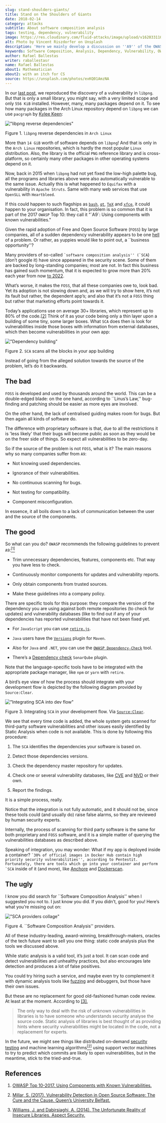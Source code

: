 ```yaml
---
slug: stand-shoulders-giants/
title: Stand on the Shoulders of Giants
date: 2018-02-14
category: attacks
subtitle: About software composition analysis
tags: testing, dependency, vulnerability
image: https://res.cloudinary.com/fluid-attacks/image/upload/v1620331101/blog/stand-shoulders-giants/cover_iiuzyx.webp
alt: Photo by Vincent Riszdorfer on Unsplash
description: 'Here we mainly develop a discussion on ''A9'' of the OWASP Top 10: Using components with known vulnerabilities, in particular free and open software libraries.'
keywords: Software Composition, Analysis, Dependency, Vulnerability, OWASP, Linux, Foss, Ethical Hacking, Pentesting
author: Rafael Ballestas
writer: raballestasr
name: Rafael Ballestas
about1: Mathematician
about2: with an itch for CS
source: https://unsplash.com/photos/exKQ01AmzNA
---
```


In our [last post](../infinite-monkey-fuzzer/), we reproduced the
discovery of a vulnerability in `libpng`. But that is only a small
library, you might say, with a very limited scope and only `556 KiB`
installed. However, many, many packages depend on it. To see how many
packages in the Arch Linux repository depend on `libpng` we can use
`pacgraph` by [Kylee Keen](http://kmkeen.com/pacgraph/):

<div class="imgblock">

!["libpng reverse dependencies"](https://res.cloudinary.com/fluid-attacks/image/upload/c_scale,w_800/v1620331100/blog/stand-shoulders-giants/libpng-pacgraph_edml6c.webp)

<div class="title">

Figure 1. `libpng` reverse dependencies in `Arch Linux`

</div>

</div>

More than `14 GiB` worth of software depends on `libpng`\! And that is
only in the `Arch Linux` repositories, which is hardly the most popular
`Linux` distribution. Also, the library is the official `PNG` reference
library and is cross-platform, so certainly many other packages in other
operating systems depend on it.

Now, back in 2015 when `libpng` had not yet fixed the low-high palette
bug, all the programs and libraries above were also automatically
vulnerable to the same issue. Actually this is what happened to
`Equifax` with a vulnerability in `Apache Struts`. Same with many web
services that use `OpenSLL` with `Heartbleed`.

If this could happen to such flagships as
[`bash`](https://www.gnu.org/software/bash/),
[`qt`](https://www.qt.io/),
[`TeX`](https://services.math.duke.edu/computing/tex/latex.html) and
[`xfce`](https://xfce.org/), it could happen to your organisation. In
fact, this problem is so common that it is part of the 2017 `OWASP` Top
10: they call it "\`A9\`: Using components with known vulnerabilities."

Given the rapid adoption of Free and Open Source Software (`FOSS`) by
large companies, all of a sudden dependency vulnerability appears to be
one [hell](https://en.wikipedia.org/wiki/Dependency_hell) of a problem.
Or rather, as yuppies would like to point out, a \`\`business
opportunity''?

Many providers of so-called `` `software composition analysis''
(`SCA ``) (don’t google it) have since appeared in the security scene.
Some of them are backed by long-standing companies; most are not. In
fact this business has gained such momentum, that it is expected to grow
more than 20% each year from now
[to 2022](https://www.prnewswire.com/news-releases/the-software-composition-analysis-market-is-expected-to-grow-from-usd-1540-million-in-2017-to-usd-3984-million-by-2022-at-a-compound-annual-growth-rate-cagr-of-209-300595028.html).

What’s worse, it makes the `FOSS`, that all these companies owe to, look
bad. Yet its adoption is not slowing down and, as we will try to show
here, it’s not its fault but rather, the dependent app’s; and also that
it’s not a `FOSS` thing but rather that marketing efforts point towards
it.

Today’s applications use on average 30+ libraries, which represent up to
80% of the code.[\[2\]](#r2) Think of it as your code being only a thin
layer upon a building of some tiny, some larger boxes. What `SCA` does
then is look for vulnerabilities inside those boxes with information
from external databases, which then become vulnerabilities in your own
app:

<div class="imgblock">

!["Dependency building"](https://res.cloudinary.com/fluid-attacks/image/upload/v1620331101/blog/stand-shoulders-giants/depvuln_ztp8tw.webp)

<div class="title">

Figure 2. `SCA` scans all the blocks in your app building

</div>

</div>

Instead of going from the alleged solution towards the source of the
problem, let’s do it backwards.

## The bad

`FOSS` is developed and used by thousands around the world. This can be
a double-edged blade: on the one hand, according to \`\`Linus’s Law,''
bug-finding and patching should be easier as more eyes are involved.

On the other hand, the lack of centralised guiding makes room for bugs.
But then again all kinds of software do.

The difference with proprietary software is that, due to all the
restrictions it is 'less likely' that their bugs will become public as
soon as they would be on the freer side of things. So expect all
vulnerabilities to be zero-day.

So if the source of the problem is not `FOSS`, what is it? The main
reasons why so many companies suffer from `A9`:

- Not knowing used dependencies.

- Ignorance of their vulnerabilities.

- No continuous scanning for bugs.

- Not testing for compatibility.

- Component misconfiguration.

In essence, it all boils down to a lack of communication between the
user and the source of the components.

## The good

So what can you do? `OWASP` recommends the following guidelines to
prevent `A9`:[<sup>\[1\]</sup>](#r1)

- Trim unnecessary dependencies, features, components etc. That way
  you have less to check.

- Continuously monitor components for updates and vulnerability
  reports.

- Only obtain components from trusted sources.

- Make these guidelines into a company policy.

There are specific tools for this purpose: they compare the version of
the dependency you are using against both remote repositories (to check
for updates) and vulnerability databases (like to find out if any of
your dependencies has reported vulnerabilities that have not been fixed
yet.

- For `JavaScript` you can use
  [`retire.js`](https://github.com/retirejs/retire.js/).

- `Java` users have the
  [`Versions`](http://www.mojohaus.org/versions-maven-plugin/) plugin
  for `Maven`.

- Also for `Java` and `.NET`, you can use the [`OWASP
  Dependency-Check`](https://www.owasp.org/index.php/OWASP_Dependency_Check)
  tool.

- There’s a [Dependency
  check](https://github.com/stevespringett/dependency-check-sonar-plugin/tree/master/examples/single-module-maven)
  `SonarQube` plugin.

Note that the language-specific tools have to be integrated with the
appropriate package manager, like `npm` or `yarn` with `retire`.

A bird’s eye view of how the process should integrate with your
development flow is depicted by the following diagram provided by
`Source:Clear`.

<div class="imgblock">

!["Integrating SCA into dev flow"](https://res.cloudinary.com/fluid-attacks/image/upload/v1620331100/blog/stand-shoulders-giants/source-clear-flow_uplizt.webp)

<div class="title">

Figure 3. Integrating `SCA` in your development flow. Via [`Source:Clear`](https://www.sourceclear.com/product/).

</div>

</div>

We see that every time code is added, the whole system gets scanned for
third-party software vulnerabilities and other issues easily identified
by Static Analysis when code is not available. This is done by following
this procedure:

1. The `SCA` identifies the dependencies your software is based on.

2. Detect those dependencies versions.

3. Check the dependency master repository for updates.

4. Check one or several vulnerability databases, like
    [CVE](https://cve.mitre.org/) and [NVD](https://nvd.nist.gov/) or
    their own.

5. Report the findings.

It is a simple process, really.

Notice that the integration is not fully automatic, and it should not
be, since these tools could (and usually do) raise false alarms, so they
are reviewed by human security experts.

Internally, the process of scanning for third party software is the same
for both proprietary and `FOSS` software, and it is a simple matter of
querying the vulnerabilities databases as described above.

Speaking of integration, you may wonder: What if my app is deployed
inside a container? `` `30% of official images in Docker Hub
contain high priority security vulnerabilities'',
according to Pentestit.
Fortunately, there are tools
which go into your container and
perform `SCA `` inside of it (and more), like
[Anchore](http://pentestit.com/anchore-open-source-container-inspection-analysis-system/)
and
[Dockerscan](http://pentestit.com/dockerscan-docker-security-analysis-suite/).

## The ugly

I know you did search for \`\`Software Composition Analysis'' when I
suggested you not to. I just know you did. If you didn’t, good for you\!
Here’s what you’re missing out on:

<div class="imgblock">

!["SCA providers collage"](https://res.cloudinary.com/fluid-attacks/image/upload/v1620331099/blog/stand-shoulders-giants/marketing-hype_pedyr7.webp)

<div class="title">

Figure 4. ``Software Composition Analysis'' providers.

</div>

</div>

All of these industry-leading, award-winning, breakthrough-makers,
oracles of the tech future want to sell you one thing: static code
analysis plus the tools we discussed above.

While static analysis is a valid tool, it’s just a tool. It can scan
code and detect vulnerabilities and unhealthy practices, but also
encourages late detection and produces a lot of false positives.

You could try hiring such a service, and maybe even try to complement it
with dynamic analysis tools like [fuzzing](../infinite-monkey-fuzzer/)
and debuggers, but those have their own issues.

But these are no replacement for good old-fashioned human code review.
At least at the moment. According to [\[3\]](#r3%20),

> The only way to deal with the risk of unknown vulnerabilities in
> libraries is to have someone who understands security analyse the
> source code. Static analysis of libraries is best thought of as
> providing hints where security vulnerabilities might be located in the
> code, not a replacement for experts.

In the future,
we might see things
like distributed on-demand
[security testing](../../solutions/security-testing/)
and machine learning algorithms[<sup>\[2\]</sup>](#r2%20) using
support vector machines to try to predict which commits are likely to
open vulnerabilities, but in the meantime, stick to the tried-and-true.

## References

1. [OWASP Top 10-2017. Using Components with Known
    Vulnerabilities.](https://www.owasp.org/index.php/Top_10-2017_A9-Using_Components_with_Known_Vulnerabilities)

2. [Millar, S. (2017). Vulnerability Detection in Open Source Software:
    The Cure and the Cause. Queen’s University
    Belfast.](https://pure.qub.ac.uk/portal/en/publications/vulnerability-detection-in-open-source-software-the-cure-and-the-cause\(94ec148c-80e4-448e-a267-c9ffb992b285\).html)

3. [Williams, J. and Dabirsiaghi, A. (2014). The Unfortunate Reality of
    Insecure Libraries. Aspect
    Security.](https://www.contrastsecurity.com/the-unfortunate-reality-of-insecure-libraries)
